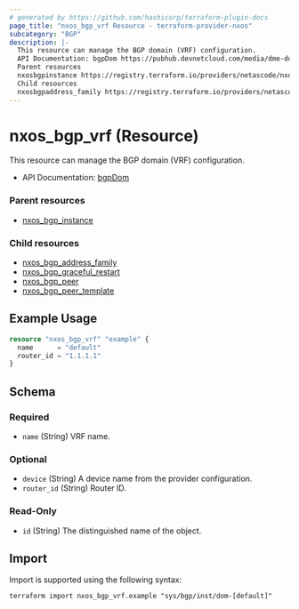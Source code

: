 ```yaml
---
# generated by https://github.com/hashicorp/terraform-plugin-docs
page_title: "nxos_bgp_vrf Resource - terraform-provider-nxos"
subcategory: "BGP"
description: |-
  This resource can manage the BGP domain (VRF) configuration.
  API Documentation: bgpDom https://pubhub.devnetcloud.com/media/dme-docs-10-2-2/docs/Routing%20and%20Forwarding/bgp:Dom/
  Parent resources
  nxosbgpinstance https://registry.terraform.io/providers/netascode/nxos/latest/docs/resources/bgp_instance
  Child resources
  nxosbgpaddress_family https://registry.terraform.io/providers/netascode/nxos/latest/docs/resources/bgp_address_familynxosbgpgraceful_restart https://registry.terraform.io/providers/netascode/nxos/latest/docs/resources/bgp_graceful_restartnxosbgppeer https://registry.terraform.io/providers/netascode/nxos/latest/docs/resources/bgp_peernxosbgppeer_template https://registry.terraform.io/providers/netascode/nxos/latest/docs/resources/bgp_peer_template
---
```


# nxos_bgp_vrf (Resource)

This resource can manage the BGP domain (VRF) configuration.

- API Documentation: [bgpDom](https://pubhub.devnetcloud.com/media/dme-docs-10-2-2/docs/Routing%20and%20Forwarding/bgp:Dom/)

### Parent resources

- [nxos_bgp_instance](https://registry.terraform.io/providers/netascode/nxos/latest/docs/resources/bgp_instance)

### Child resources

- [nxos_bgp_address_family](https://registry.terraform.io/providers/netascode/nxos/latest/docs/resources/bgp_address_family)
- [nxos_bgp_graceful_restart](https://registry.terraform.io/providers/netascode/nxos/latest/docs/resources/bgp_graceful_restart)
- [nxos_bgp_peer](https://registry.terraform.io/providers/netascode/nxos/latest/docs/resources/bgp_peer)
- [nxos_bgp_peer_template](https://registry.terraform.io/providers/netascode/nxos/latest/docs/resources/bgp_peer_template)

## Example Usage

```terraform
resource "nxos_bgp_vrf" "example" {
  name      = "default"
  router_id = "1.1.1.1"
}
```

<!-- schema generated by tfplugindocs -->
## Schema

### Required

- `name` (String) VRF name.

### Optional

- `device` (String) A device name from the provider configuration.
- `router_id` (String) Router ID.

### Read-Only

- `id` (String) The distinguished name of the object.

## Import

Import is supported using the following syntax:

```shell
terraform import nxos_bgp_vrf.example "sys/bgp/inst/dom-[default]"
```
